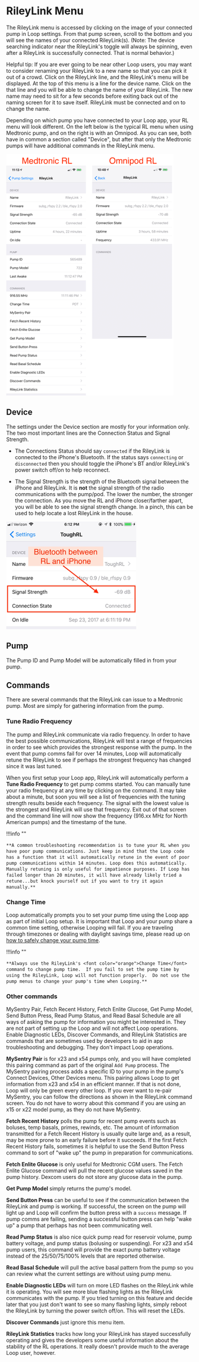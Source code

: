 # RileyLink Menu

The RileyLink menu is accessed by clicking on the image of your connected pump in Loop settings. From that pump screen, scroll to the bottom and you will see the names of your connected RileyLink(s). (Note: The device searching indicator near the RileyLink's toggle will always be spinning, even after a RileyLink is successfully connected. That is normal behavior.)

Helpful tip: If you are ever going to be near other Loop users, you may want to consider renaming your RileyLink to a new name so that you can pick it out of a crowd.  Click on the RileyLink line, and the RileyLink's menu will be displayed. At the top of this menu is a line for the device name. Click on the that line and you will be able to change the name of your RileyLink. The new name may need to sit for a few seconds before exiting back out of the naming screen for it to save itself. RileyLink must be connected and on to change the name.

Depending on which pump you have connected to your Loop app, your RL menu will look different. On the left below is the typical RL menu when using Medtronic pump, and on the right is with an Omnipod. As you can see, both have in common a section called "Device", but after that only the Medtronic pumps will have additional commands in the RileyLink menu.

![img/rl-comp.png](img/rl-comp.png)

## Device

The settings under the Device section are mostly for your information only. The two most important lines are the Connection Status and Signal Strength.

* The Connections Status should say `connected` if the RileyLink is connected to the iPhone's Bluetooth. If the status says `connecting` or `disconnected` then you should toggle the iPhone's BT and/or RileyLink's power switch off/on to help reconnect.

* The Signal Strength is the strength of the Bluetooth signal between the iPhone and RileyLink.  It is **not** the signal strength of the radio communications with the pump/pod.  The lower the number, the stronger the connection. As you move the RL and iPhone closer/farther apart, you will be able to see the signal strength change. In a pinch, this can be used to help locate a lost RileyLink in the house.

![img/RL_bt.jpg](img/RL_bt.jpg)

## Pump

The Pump ID and Pump Model will be automatically filled in from your pump.

## Commands

There are several commands that the RileyLink can issue to a Medtronic pump. Most are simply for gathering information from the pump.

### Tune Radio Frequency

The pump and RileyLink communicate via radio frequency. In order to have the best possible communications, RileyLink will test a range of frequencies in order to see which provides the strongest response with the pump. In the event that pump comms fail for over 14 minutes, Loop will automatically retune the RileyLink to see if perhaps the strongest frequency has changed since it was last tuned.

When you first setup your Loop app, RileyLink will automatically perform a **Tune Radio Frequency** to get pump comms started. You can manually tune your radio frequency at any time by clicking on the command. It may take about a minute, but soon you will see a list of frequencies with the tuning strength results beside each frequency. The signal with the lowest value is the strongest and RileyLink will use that frequency. Exit out of that screen and the command line will now show the frequency (916.xx MHz for North American pumps) and the timestamp of the tune.

!!!info ""

    **A common troubleshooting recommendation is to tune your RL when you have poor pump communications. Just keep in mind that the Loop code has a function that it will automatically retune in the event of poor pump communications within 14 minutes. Loop does this automatically.  Manually retuning is only useful for impatience purposes. If Loop has failed longer than 20 minutes, it will have already likely tried a retune...but knock yourself out if you want to try it again manually.**

### Change Time

Loop automatically prompts you to set your pump time using the Loop app as part of initial Loop setup.  It is important that Loop and your pump share a common time setting, otherwise Looping will fail.  If you are traveling through timezones or dealing with daylight savings time, please read up on [how to safely change your pump time](/troubleshooting/time-change.md#traveling-across-time-zones-and-daylight-savings).

!!!info ""

    **Always use the RileyLink's <font color="orange">Change Time</font> command to change pump time.  If you fail to set the pump time by using the RileyLink, Loop will not function properly.  Do not use the pump menus to change your pump's time when Looping.**

### Other commands

MySentry Pair, Fetch Recent History, Fetch Enlite Glucose, Get Pump Model, Send Button Press, Read Pump Status, and Read Basal Schedule are all ways of asking the pump for information you might be interested in. They are not part of setting up the Loop and will not affect Loop operations. Enable Diagnostic LEDs, Discover Commands, and RileyLink Statistics are commands that are sometimes used by developers to aid in app troubleshooting and debugging. They don't impact Loop operations.

**MySentry Pair** is for x23 and x54 pumps only, and you will have completed this pairing command as part of the original `Add Pump` process. The MySentry pairing process adds a specific ID to your pump in the pump's Connect Devices, Other Devices menu. This pairing allows Loop to get information from x23 and x54 in an efficient manner. If that is not done, Loop will only be green every other loop. If you ever want to re-pair MySentry, you can follow the directions as shown in the RileyLink command screen. You do not have to worry about this command if you are using an x15 or x22 model pump, as they do not have MySentry.

**Fetch Recent History** polls the pump for recent pump events such as boluses, temp basals, primes, rewinds, etc.  The amount of information transmitted for a Fetch Recent History is usually quite large and, as a result, may be more prone to an early failure before it succeeds. If the first Fetch Recent History fails, sometimes it is helpful to use the Send Button Press command to sort of "wake up" the pump in preparation for communications.

**Fetch Enlite Glucose** is only useful for Medtronic CGM users. The Fetch Enlite Glucose command will pull the recent glucose values saved in the pump history. Dexcom users do not store any glucose data in the pump.

**Get Pump Model** simply returns the pump's model.

**Send Button Press** can be useful to see if the communication between the RileyLink and pump is working. If successful, the screen on the pump will light up and Loop will confirm the button press with a `success` message. If pump comms are failing, sending a successful button press can help "wake up" a pump that perhaps has not been communicating well.

**Read Pump Status** is also nice quick pump read for reservoir volume, pump battery voltage, and pump status (bolusing or suspending). For x23 and x54 pump users, this command will provide the exact pump battery voltage instead of the 25/50/75/100% levels that are reported otherwise.

**Read Basal Schedule** will pull the active basal pattern from the pump so you can review what the current settings are without using pump menu.

**Enable Diagnostic LEDs** will turn on more LED flashes on the RileyLink while it is operating. You will see more blue flashing lights as the RileyLink communicates with the pump. If you tried turning on this feature and decide later that you just don't want to see so many flashing lights, simply reboot the RileyLink by turning the power switch off/on.  This will reset the LEDs.

**Discover Commands** just ignore this menu item.

**RileyLink Statistics** tracks how long your RileyLink has stayed successfully operating and gives the developers some useful information about the stability of the RL operations. It really doesn't provide much to the average Loop user, however.
